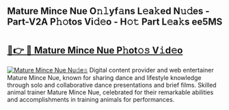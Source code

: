 ## Mature Mince Nue O𝚗𝚕yf𝚊ns L𝚎a𝚔ed N𝚞𝚍es - Part-V2A P𝚑𝚘tos Vi𝚍𝚎o - H𝚘𝚝 Part L𝚎a𝚔s ee5MS

# <h2><a href="http://kf5wsm.oniu.top/?m=Mature+Mince+Nue">🔗👉 🔴 Mature Mince Nue P𝚑ot𝚘𝚜 V𝚒d𝚎o</a></h2>

[![Mature Mince Nue Nu𝚍e𝚜](https://i.imgur.com/0qMVB7G.gif)](http://kf5wsm.oniu.top/?m=Mature+Mince+Nue)
Digital content provider and web entertainer Mature Mince Nue, known for sharing dance and lifestyle knowledge through solo and collaborative dance presentations and brief films. Skilled animal trainer Mature Mince Nue, celebrated for their remarkable abilities and accomplishments in training animals for performances.  
